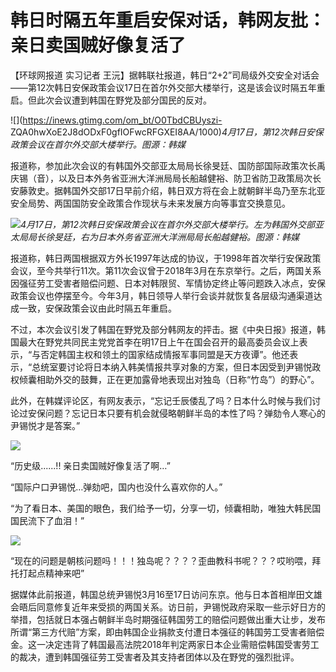 # 韩日时隔五年重启安保对话，韩网友批：亲日卖国贼好像复活了

【环球网报道 实习记者
王沅】据韩联社报道，韩日“2+2”司局级外交安全对话会——第12次韩日安保政策会议17日在首尔外交部大楼举行，这是该会议时隔五年重启。但此次会议遭到韩国在野党及部分国民的反对。

![](https://inews.gtimg.com/om_bt/O0TbdCBUyszi-
ZQA0hwXoE2J8dODxF0gfIOFwcRFGXEI8AA/1000)_4月17日，第12次韩日安保政策会议在首尔外交部大楼举行。图源：韩媒_

报道称，参加此次会议的有韩国外交部亚太局局长徐旻廷、国防部国际政策次长禹庆锡（音），以及日本外务省亚洲大洋洲局局长船越健裕、防卫省防卫政策局次长安藤敦史。据韩国外交部17日早前介绍，韩日双方将在会上就朝鲜半岛乃至东北亚安全局势、两国国防安全政策合作现状与未来发展方向等事宜交换意见。

![](https://inews.gtimg.com/om_bt/Oq_aOzSOHyoaAHFhE38bdr2IFowGavvPaONGidLnig57wAA/1000)_4月17日，第12次韩日安保政策会议在首尔外交部大楼举行。左为韩国外交部亚太局局长徐旻廷，右为日本外务省亚洲大洋洲局局长船越健裕。图源：韩媒_

报道称，韩日两国根据双方外长1997年达成的协议，于1998年首次举行安保政策会议，至今共举行11次。第11次会议曾于2018年3月在东京举行。之后，两国关系因强征劳工受害者赔偿问题、日本对韩限贸、军情协定终止等问题跌入冰点，安保政策会议也停摆至今。今年3月，韩日领导人举行会谈并就恢复各层级沟通渠道达成一致，安保政策会议由此时隔五年重启。

不过，本次会议引发了韩国在野党及部分韩网友的抨击。据《中央日报》报道，韩国最大在野党共同民主党党首李在明17日上午在国会召开的最高委员会议上表示，“与否定韩国主权和领土的国家结成情报军事同盟是天方夜谭”。他还表示，“总统室要讨论将日本纳入韩美情报共享对象的方案，但日本因受到尹锡悦政权倾囊相助外交的鼓舞，正在更加露骨地表现出对独岛（日称“竹岛”）的野心”。

此外，在韩媒评论区，有网友表示，“忘记壬辰倭乱了吗？日本什么时候与我们讨论过安保问题？忘记日本只要有机会就侵略朝鲜半岛的本性了吗？弹劾令人寒心的尹锡悦才是答案。”

![](https://inews.gtimg.com/om_bt/Oqtba9YcVNq302svTl-5zlwHbFR2AJOiyDfZuEnaV0ZY4AA/1000)

“历史级......!! 亲日卖国贼好像复活了啊…”

“国际户口尹锡悦…弹劾吧，国内也没什么喜欢你的人。”

“为了看日本、美国的眼色，我们给予一切，分享一切，倾囊相助，唯独大韩民国国民流下了血泪！”

![](https://inews.gtimg.com/om_bt/O6MqTztOgyp7F00DX5C26RB2f97PRFkpc7hZAfVtUmiosAA/1000)

“现在的问题是朝核问题吗！！！独岛呢？？？？歪曲教科书呢？？？哎哟喂，拜托打起点精神来吧”

据媒体此前报道，韩国总统尹锡悦3月16至17日访问东京。他与日本首相岸田文雄会晤后同意修复近年来受损的两国关系。访日前，尹锡悦政府采取一些示好日方的举措，包括就日本强占朝鲜半岛时期强征韩国劳工的赔偿问题做出重大让步，发布所谓“第三方代赔”方案，即由韩国企业捐款支付遭日本强征的韩国劳工受害者赔偿金。这一决定违背了韩国最高法院2018年判定两家日本企业需赔偿韩国受害劳工的裁决，遭到韩国强征劳工受害者及其支持者团体以及在野党的强烈批评。

